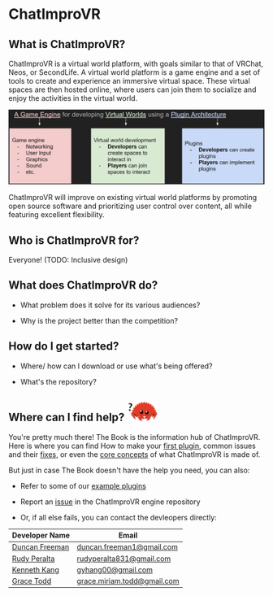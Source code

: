 # ChatImproVR

## What is ChatImproVR?
ChatImproVR is a virtual world platform, with goals similar to that of VRChat, Neos, or SecondLife. A virtual world platform is a game engine and a set of tools to create and experience an immersive virtual space. These virtual spaces are then hosted online, where users can join them to socialize and enjoy the activities in the virtual world.

![WhatIsChatImproVR?](images/what_is_chatimprovr.jpg)

ChatImproVR will improve on existing virtual world platforms by promoting open source software and prioritizing user control over content, all while featuring excellent flexibility.

## Who is ChatImproVR for?
Everyone! (TODO: Inclusive design)

## What does ChatImproVR do?

* What problem does it solve for its various audiences?

* Why is the project better than the competition?

## How do I get started?

* Where/ how can I download or use what's being offered?

* What's the repository?

## Where can I find help?   <img src="images/ferris_confused.svg" width="60">

You're pretty much there! The Book is the information hub of ChatImproVR. Here is where you can find How to make your [first plugin](https://chatimprovr.github.io/The-Book/Beginner_Tutorial/beginner_plugin_development_tutorial.html), common issues and their [fixes](https://chatimprovr.github.io/The-Book/common_fixes.html), or even the [core concepts](https://chatimprovr.github.io/The-Book/Core_Concepts/core_concepts.html) of what ChatImproVR is made of.

But just in case The Book doesn't have the help you need, you can also:

* Refer to some of our [example plugins](https://github.com/orgs/ChatImproVR/repositories)

* Report an [issue](https://github.com/ChatImproVR/iteration0/issues) in the ChatImproVR engine repository

* Or, if all else fails, you can contact the devleopers directly:

| Developer Name | Email |
| ----------- | ----------- |
| [Duncan Freeman](https://github.com/Masterchef365) | duncan.freeman1@gmail.com |
| [Rudy Peralta](https://github.com/Exiled1) | rudyperalta831@gmail.com |
| [Kenneth Kang](https://github.com/MrKangs) | gyhang00@gmail.com |
| [Grace Todd](https://github.com/toddgr) | grace.miriam.todd@gmail.com|


